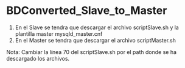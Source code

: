 # BDConverted_Slave_to_Master
1. En el Slave se tendra que descargar el archivo scriptSlave.sh y la plantilla master mysqld_master.cnf
2. En el Master se tendra que descargar el archivo scriptMaster.sh


Nota: Cambiar la línea 70 del scriptSlave.sh por el path donde se ha descargado los archivos.
